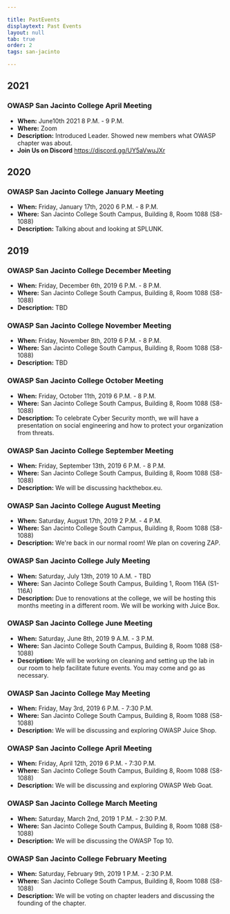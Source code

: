 ```yaml
---

title: PastEvents
displaytext: Past Events
layout: null
tab: true
order: 2
tags: san-jacinto

---
```


## 2021

### OWASP San Jacinto College April Meeting

- **When:** June10th 2021 8 P.M. - 9 P.M.
- **Where:** Zoom
- **Description:** Introduced Leader. Showed new members what OWASP chapter was about. 
- **Join Us on Discord**  https://discord.gg/UY5aVwuJXr

## 2020

### OWASP San Jacinto College January Meeting

- **When:** Friday, January 17th, 2020  6 P.M. - 8 P.M. 
- **Where:** San Jacinto College South Campus, Building 8, Room 1088 (S8-1088)
- **Description:** Talking about and looking at SPLUNK.

## 2019

### OWASP San Jacinto College December Meeting

- **When:** Friday, December 6th, 2019  6 P.M. - 8 P.M. 
- **Where:** San Jacinto College South Campus, Building 8, Room 1088 (S8-1088)
- **Description:** TBD

### OWASP San Jacinto College November Meeting

- **When:** Friday, November 8th, 2019  6 P.M. - 8 P.M.
- **Where:** San Jacinto College South Campus, Building 8, Room 1088 (S8-1088)
- **Description:** TBD

### OWASP San Jacinto College October Meeting

- **When:** Friday, October 11th, 2019  6 P.M. - 8 P.M. 
- **Where:** San Jacinto College South Campus, Building 8, Room 1088 (S8-1088)
- **Description:** To celebrate Cyber Security month, we will have a presentation on social engineering and how to protect your organization from threats.

### OWASP San Jacinto College September Meeting

- **When:** Friday, September 13th, 2019  6 P.M. - 8 P.M. 
- **Where:** San Jacinto College South Campus, Building 8, Room 1088 (S8-1088)
- **Description:** We will be discussing hackthebox.eu.

### OWASP San Jacinto College August Meeting

- **When:** Saturday, August 17th, 2019  2 P.M. - 4 P.M.
- **Where:** San Jacinto College South Campus, Building 8, Room 1088 (S8-1088)
- **Description:** We're back in our normal room! We plan on covering ZAP.

### OWASP San Jacinto College July Meeting

- **When:** Saturday, July 13th, 2019 10 A.M. - TBD
- **Where:** San Jacinto College South Campus, Building 1, Room 116A (S1-116A)
- **Description:** Due to renovations at the college, we will be hosting this months meeting in a different room. We will be working with Juice Box.

### OWASP San Jacinto College June Meeting

- **When:** Saturday, June 8th, 2019 9 A.M. - 3 P.M. 
- **Where:** San Jacinto College South Campus, Building 8, Room 1088 (S8-1088)
- **Description:** We will be working on cleaning and setting up the lab in our room to help facilitate future events. You may come and go as necessary. 

### OWASP San Jacinto College May Meeting

- **When:** Friday, May 3rd, 2019 6 P.M. - 7:30 P.M.
- **Where:** San Jacinto College South Campus, Building 8, Room 1088 (S8-1088)
- **Description:** We will be discussing and exploring OWASP Juice Shop.

### OWASP San Jacinto College April Meeting

- **When:** Friday, April 12th, 2019 6 P.M. - 7:30 P.M.
- **Where:** San Jacinto College South Campus, Building 8, Room 1088 (S8-1088)
- **Description:** We will be discussing and exploring OWASP Web Goat.

### OWASP San Jacinto College March Meeting

- **When:** Saturday, March 2nd, 2019 1 P.M. - 2:30 P.M.
- **Where:** San Jacinto College South Campus, Building 8, Room 1088 (S8-1088)
- **Description:** We will be discussing the OWASP Top 10.

### OWASP San Jacinto College February Meeting

- **When:** Saturday, February 9th, 2019 1 P.M. - 2:30 P.M.
- **Where:** San Jacinto College South Campus, Building 8, Room 1088 (S8-1088)
- **Description:** We will be voting on chapter leaders and discussing the founding of the chapter.

